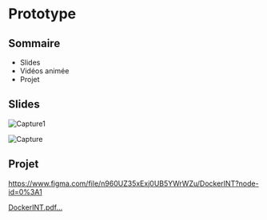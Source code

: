 # Prototype

## Sommaire
* Slides
* Vidéos animée
* Projet

## Slides

![Capture1](https://user-images.githubusercontent.com/74530367/121335161-a2a53200-c91a-11eb-93a4-f9b0b319c2b5.PNG)

![Capture](https://user-images.githubusercontent.com/74530367/121335173-a5a02280-c91a-11eb-91db-919f793998b5.PNG)


## Projet

https://www.figma.com/file/n960UZ35xExj0UB5YWrWZu/DockerINT?node-id=0%3A1

[DockerINT.pdf…]()
